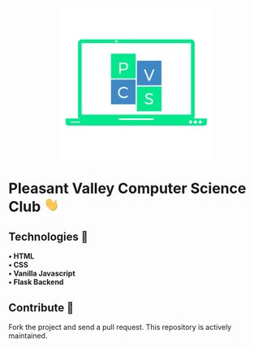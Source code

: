<p align="center">
  <img src="./src/static/Images/logo.png" title="PVCS">
</p>

# Pleasant Valley Computer Science Club  <img src="./src/static/Images/wave.gif" width="30px">

## Technologies :electric_plug:
**• HTML**<br/>
**• CSS**<br/>
**• Vanilla Javascript**<br/>
**• Flask Backend**<br/>

## Contribute :mag_right:

Fork the project and send a pull request. This repository is actively maintained.